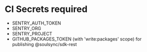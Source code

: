 # CI Secrets required
- SENTRY_AUTH_TOKEN
- SENTRY_ORG
- SENTRY_PROJECT
- GITHUB_PACKAGES_TOKEN (with 'write:packages' scope) for publishing @soulsync/sdk-rest

